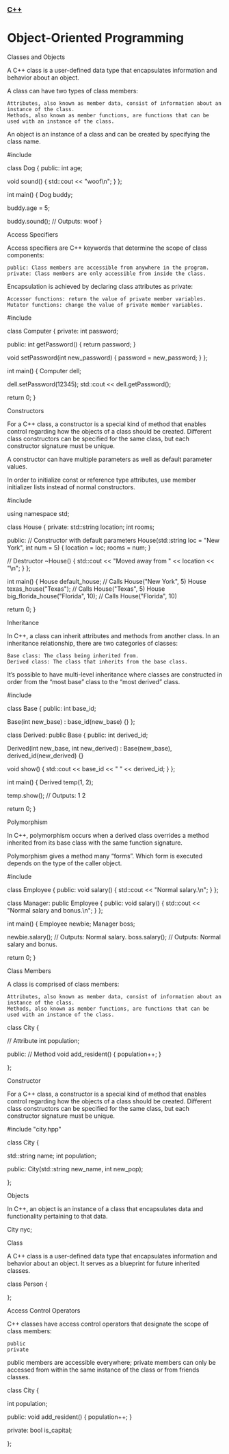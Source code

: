 ### [C++](./README.md)
# Object-Oriented Programming

Classes and Objects

A C++ class is a user-defined data type that encapsulates information and behavior about an object.

A class can have two types of class members:

    Attributes, also known as member data, consist of information about an instance of the class.
    Methods, also known as member functions, are functions that can be used with an instance of the class.

An object is an instance of a class and can be created by specifying the class name.

#include <iostream>

class Dog {
public:
  int age;
  
  void sound() {
    std::cout << "woof\n";
  }
};

int main() {
  Dog buddy;
  
  buddy.age = 5;
  
  buddy.sound();	// Outputs: woof
}

Access Specifiers

Access specifiers are C++ keywords that determine the scope of class components:

    public: Class members are accessible from anywhere in the program.
    private: Class members are only accessible from inside the class.

Encapsulation is achieved by declaring class attributes as private:

    Accessor functions: return the value of private member variables.
    Mutator functions: change the value of private member variables.

#include <iostream>

class Computer {
private:
  int password;
  
public:
  int getPassword() {
    return password;
  }

  void setPassword(int new_password) {
    password = new_password;
  }
};

int main()
{
  Computer dell;

  dell.setPassword(12345);
  std::cout << dell.getPassword();

  return 0;
}

Constructors

For a C++ class, a constructor is a special kind of method that enables control regarding how the objects of a class should be created. Different class constructors can be specified for the same class, but each constructor signature must be unique.

A constructor can have multiple parameters as well as default parameter values.

In order to initialize const or reference type attributes, use member initializer lists instead of normal constructors.

#include <iostream>

using namespace std;

class House {
private:
  std::string location;
  int rooms;

public:
  // Constructor with default parameters
  House(std::string loc = "New York", int num = 5) {
    location = loc;
    rooms = num;
  }
  
  // Destructor
  ~House() {
    std::cout << "Moved away from " << location << "\n";
  }
};

int main()
{
  House default_house;	// Calls House("New York", 5)
  House texas_house("Texas");	// Calls House("Texas", 5)
  House big_florida_house("Florida", 10);	// Calls House("Florida", 10)
  
  return 0;
}

Inheritance

In C++, a class can inherit attributes and methods from another class. In an inheritance relationship, there are two categories of classes:

    Base class: The class being inherited from.
    Derived class: The class that inherits from the base class.

It’s possible to have multi-level inheritance where classes are constructed in order from the “most base” class to the “most derived” class.

#include <iostream>

class Base {
public:
  int base_id;

  Base(int new_base) : base_id(new_base) {}
};

class Derived: public Base {
public:
  int derived_id;

  Derived(int new_base, int new_derived)
    : Base(new_base), derived_id(new_derived) {}

  void show() {
    std::cout << base_id << " " << derived_id;
  }
};

int main() {
  Derived temp(1, 2);
  
  temp.show(); // Outputs: 1 2

  return 0;
}

Polymorphism

In C++, polymorphism occurs when a derived class overrides a method inherited from its base class with the same function signature.

Polymorphism gives a method many “forms”. Which form is executed depends on the type of the caller object.

#include <iostream>

class Employee {
public:
  void salary() {
    std::cout << "Normal salary.\n";
  }
};

class Manager: public Employee {
public:
  void salary() {
    std::cout << "Normal salary and bonus.\n";
  }
};

int main() {
  Employee newbie;
  Manager boss;
  
  newbie.salary(); // Outputs: Normal salary.
  boss.salary(); // Outputs: Normal salary and bonus.
  
  return 0;
}

Class Members

A class is comprised of class members:

    Attributes, also known as member data, consist of information about an instance of the class.
    Methods, also known as member functions, are functions that can be used with an instance of the class.

class City {

  // Attribute
  int population;

public:
  // Method
  void add_resident() {
    population++;
  }

};

Constructor

For a C++ class, a constructor is a special kind of method that enables control regarding how the objects of a class should be created. Different class constructors can be specified for the same class, but each constructor signature must be unique.

#include "city.hpp"

class City {

  std::string name;
  int population;

public:
  City(std::string new_name, int new_pop);

};

Objects

In C++, an object is an instance of a class that encapsulates data and functionality pertaining to that data.

City nyc;

Class

A C++ class is a user-defined data type that encapsulates information and behavior about an object. It serves as a blueprint for future inherited classes.

class Person {

};

Access Control Operators

C++ classes have access control operators that designate the scope of class members:

    public
    private

public members are accessible everywhere; private members can only be accessed from within the same instance of the class or from friends classes.

class City {

  int population; 

public:
  void add_resident() { 
    population++;
  }

private:
  bool is_capital;

};
